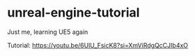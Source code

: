 # unreal-engine-tutorial
Just me, learning UE5 again

Tutorial: https://youtu.be/6UlU_FsicK8?si=XmViRdgQcCJIb4xO
